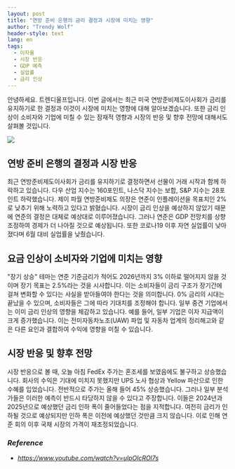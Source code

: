 ```yaml
---
layout: post
title: "연방 준비 은행의 금리 결정과 시장에 미치는 영향"
author: "Trendy Wolf"
header-style: text
lang: en
tags:
  - 이자율
  - 시장 반응
  - GDP 예측
  - 실업률
  - 금리 인상
---
```


안녕하세요. 트렌디울프입니다. 이번 글에서는 최근 미국 연방준비제도이사회가 금리를 유지하기로 한 결정과 이것이 시장에 미치는 영향에 대해 알아보겠습니다. 또한 금리 인상이 소비자와 기업에 미칠 수 있는 잠재적 영향과 시장의 반응 및 향후 전망에 대해서도 살펴볼 것입니다.

<img
    src="https://i.ytimg.com/vi/ulpOlcROl7s/hqdefault.jpg"
/>


## 연방 준비 은행의 결정과 시장 반응
최근 연방준비제도이사회가 금리를 유지하기로 결정하면서 선물이 거래 시작과 함께 하락하고 있습니다. 다우 산업 지수는 160포인트, 나스닥 지수는 보합, S&P 지수는 28포인트 하락했습니다. 제이 파월 연방준비제도 의장은 연준이 인플레이션을 목표치인 2%로 낮추기 위해 노력하고 있다고 밝혔습니다. 시장이 금리 인상을 예상하지 않았기 때문에 연준의 결정은 대체로 예상대로 이루어졌습니다. 그러나 연준은 GDP 전망치를 상향 조정하여 경제가 더 나아질 것으로 예상됩니다. 또한 코로나19 이후 자연 실업률이 낮아졌다며 6월 대비 실업률을 낮췄습니다.

## 요금 인상이 소비자와 기업에 미치는 영향
"장기 상승" 테마는 연준 기준금리가 적어도 2026년까지 3% 이하로 떨어지지 않을 것이며 장기 목표는 2.5%라는 것을 시사합니다. 이는 소비자들이 금리 구조가 장기간에 걸쳐 변화할 수 있다는 사실을 받아들여야 한다는 것을 의미합니다. 0% 금리의 시대는 끝났을 수 있으며, 소비자들은 그에 따라 기대치를 조정해야 합니다. 일부 중견 기업에서는 이미 금리 인상의 영향을 체감하고 있습니다. 예를 들어, 일부 기업은 이자 지급액이 크게 증가했습니다. 이는 전미자동차노조(UAW) 파업 및 자동차 업계의 정리해고와 같은 다른 요인과 결합하여 수익에 영향을 미칠 수 있습니다.

## 시장 반응 및 향후 전망
시장 반응으로 볼 때, 오늘 아침 FedEx 주가는 혼조세를 보였음에도 불구하고 상승했습니다. 회사의 수익은 기대에 미치지 못했지만 UPS 노사 협상과 Yellow 파산으로 인한 수혜를 입었습니다. 전반적으로 주가는 올해 들어 45% 상승했습니다. 그러나 일부 분석가들은 이러한 예측이 반드시 타당하지 않을 수 있다고 주장합니다. 이들은 2024년과 2025년으로 예상했던 금리 인하 폭이 줄어들었다는 점을 지적합니다. 여전히 금리가 인하될 것으로 예상되지만 인하 폭은 이전에 예상했던 것만큼 크지 않습니다. 이로 인해 연준 회의 이후 국채 시장의 가격이 재조정되었습니다.


### _Reference_
- _https://www.youtube.com/watch?v=ulpOlcROl7s_

